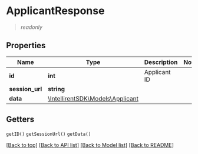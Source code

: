 # ApplicantResponse
> *readonly*

## Properties
Name         | Type          | Description   | Notes
------------ | ------------- | ------------- | -------------
**id** | **int** | Applicant ID |
**session_url** | **string** | |
**data** | [\IntellirentSDK\Models\Applicant](Applicant.md) | |

## Getters
`getID()`
`getSessionUrl()`
`getData()`

[[Back to top]](#) [[Back to API list]](../../README.md#documentation-for-apis) [[Back to Model list]](../../README.md#documentation-for-models) [[Back to README]](../../README.md)